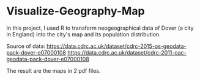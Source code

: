 # Visualize-Geography-Map
In this project, I used R to transform neogeographical data of Dover (a city in England) into the city's map and its population distribution. 

Source of data:
https://data.cdrc.ac.uk/dataset/cdrc-2015-os-geodata-pack-dover-e07000108
https://data.cdrc.ac.uk/dataset/cdrc-2011-oac-geodata-pack-dover-e07000108

The result are the maps in 2 pdf files.
